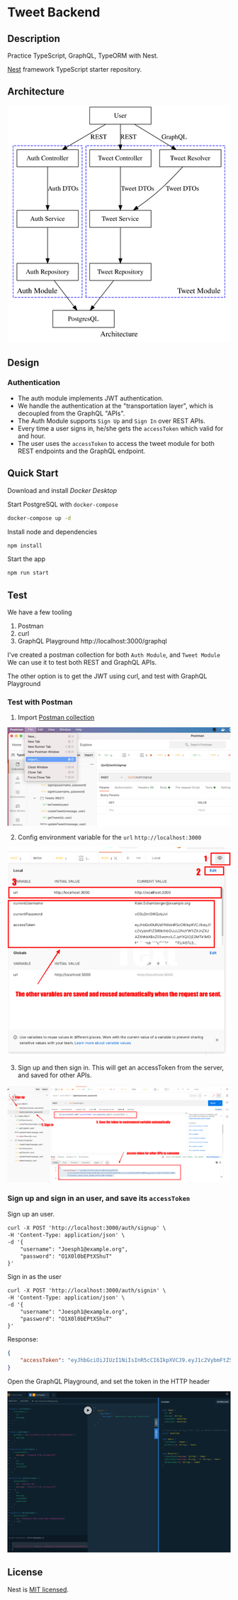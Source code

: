 # Tweet Backend

## Description

Practice TypeScript, GraphQL, TypeORM with Nest.

[Nest](https://github.com/nestjs/nest) framework TypeScript starter repository.


## Architecture

![Architecture](./doc/images/architecture.svg)

## Design

### Authentication

* The auth module implements JWT authentication.
* We handle the authentication at the "transportation layer", which is decoupled from the GraphQL "APIs".
* The Auth Module supports `Sign Up` and `Sign In` over REST APIs.
* Every time a user signs in, he/she gets the `accessToken` which valid for and hour.
* The user uses the `accessToken` to access the tweet module for both REST endpoints and the GraphQL endpoint.

## Quick Start

Download and install *Docker Desktop*

Start PostgreSQL with `docker-compose`

```bash
docker-compose up -d
```

Install node and dependencies

```bash
npm install
```

Start the app

```bash
npm run start
```

## Test

We have a few tooling

1. Postman
2. curl
3. GraphQL Playground http://localhost:3000/graphql

I've created a postman collection for both `Auth Module`, and `Tweet Module`
We can use it to test both REST and GraphQL APIs.

The other option is to get the JWT using curl, and test with GraphQL Playground

### Test with Postman

1. Import [Postman collection](tools/Tweet.postman_collection)

![Import Postman collection](./doc/images/import-postman-collection.png)

2. Config environment variable for the `url` `http://localhost:3000`

![Config environment variable for host url](./doc/images/set-the-url-environment-variable.png)

3. Sign up and then sign in. This will get an accessToken from the server, and saved for other APIs.

![Get access token](./doc/images/get-access-token.png)

### Sign up and sign in an user, and save its `accessToken`

Sign up an user.

``` shell
curl -X POST 'http://localhost:3000/auth/signup' \
-H 'Content-Type: application/json' \
-d '{
    "username": "Joesph1@example.org",
    "password": "O1X0l0bEPtXShuT"
}'
```

Sign in as the user

``` shell
curl -X POST 'http://localhost:3000/auth/signin' \
-H 'Content-Type: application/json' \
-d '{
    "username": "Joesph1@example.org",
    "password": "O1X0l0bEPtXShuT"
}'
```

Response:

``` json
{
    "accessToken": "eyJhbGciOiJIUzI1NiIsInR5cCI6IkpXVCJ9.eyJ1c2VybmFtZSI6IkpvZXNwaDFAZXhhbXBsZS5vcmciLCJpYXQiOjE2MTk1MDIyMTUsImV4cCI6MTYxOTU4ODYxNX0.nsHLRrZlmVtoifNMaBJHm8HKTsMTJJpeN3M46pNi5pM"
}
```

Open the GraphQL Playground, and set the token in the HTTP header

![GraphQL Playground](./doc/images/graphql-playground.png)


## License

Nest is [MIT licensed](LICENSE).
